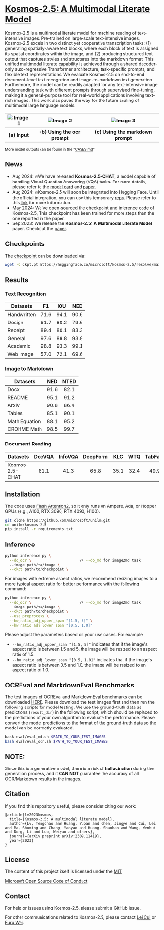 # [Kosmos-2.5: A Multimodal Literate Model](https://arxiv.org/abs/2309.11419)
Kosmos-2.5 is a multimodal literate model for machine reading of text-intensive images. Pre-trained on large-scale text-intensive images, Kosmos-2.5 excels in two distinct yet cooperative transcription tasks: (1) generating spatially-aware text blocks, where each block of text is assigned its spatial coordinates within the image, and (2) producing structured text output that captures styles and structures into the markdown format. This unified multimodal literate capability is achieved through a shared decoder-only auto-regressive Transformer architecture, task-specific prompts, and flexible text representations. We evaluate Kosmos-2.5 on end-to-end document-level text recognition and image-to-markdown text generation. Furthermore, the model can be readily adapted for any text-intensive image understanding task with different prompts through supervised fine-tuning, making it a general-purpose tool for real-world applications involving text-rich images. This work also paves the way for the future scaling of multimodal large language models.

| ![Image 1](assets/example/in.png) | ![Image 2](assets/example/ocr.png) | ![Image 3](assets/example/md.png) |
|:---------------------------------:|:----------------------------------:|:---------------------------------:|
|       **(a) Input**               |    **(b) Using the ocr prompt** |   **(c) Using the markdown prompt** |

<sub>More model outputs can be found in the "[CASES.md](./CASES.md)"</sub>

## News
- Aug 2024: 🔥We have released **Kosmos-2.5-CHAT**, a model capable of handling Visual Question Answering (VQA) tasks. For more details, please refer to the [model card](https://huggingface.co/microsoft/kosmos-2.5-chat) and [paper](https://arxiv.org/abs/2309.11419).
- Aug 2024: 🔥Kosmos-2.5 will soon be integrated into Hugging Face. Until the official integration, you can use this temporary [repo](https://github.com/tic-top/transformers.git). Please refer to this [link](https://huggingface.co/microsoft/kosmos-2.5) for more information.
- May 2024: We've open-sourced the checkpoint and inference code of Kosmos-2.5, This checkpoint has been trained for more steps than the one reported in the paper.  
- Sep 2023: We release the **Kosmos-2.5: A Multimodal Literate Model** paper. Checkout the [paper](https://arxiv.org/abs/2309.11419).

## Checkpoints
The [checkpoint](https://huggingface.co/microsoft/kosmos-2.5/resolve/main/ckpt.pt?download=true) can be downloaded via:
```bash
wget -O ckpt.pt https://huggingface.co/microsoft/kosmos-2.5/resolve/main/ckpt.pt?download=true
```

## Results
### Text Recognition
| Datasets    |  F1  |  IOU | NED  |
|-------------|:----:|:----:|:----:|
| Handwritten | 71.6 | 94.1 | 90.6 |
| Design      | 61.7 | 80.2 | 79.6 |
| Receipt     | 89.4 | 80.1 | 83.3 |
| General     | 97.6 | 89.8 | 93.9 |
| Academic    | 98.8 | 93.3 | 99.1 |
| Web Image   | 57.0 | 72.1 | 69.6 |

### Image to Markdown
| Datasets      | NED  | NTED |
|---------------|:----:|:----:|
| Docx          | 91.6 | 82.1 |
| README        | 95.1 | 91.2 |
| Arxiv         | 90.8 | 86.4 |
| Tables        | 85.1 | 90.1 |
| Math Equation | 88.1 | 95.2 |
| CROHME Math   | 98.5 | 99.7 |

### Document Reading
| Datasets        | DocVQA | InfoVQA | DeepForm | KLC | WTQ | TabFact | ChartQA | TextVQA | VisualMRC |
|-----------------|:------:|:-------:|:--------:|:---:|:---:|:-------:|:-------:|:-------:|:---------:|
| Kosmos-2.5-CHAT |  81.1  |  41.3   |   65.8   |35.1 |32.4 | 49.9    | 62.3    | 40.7    | 156.0     | 

## Installation
The code uses [Flash Attention2](https://github.com/Dao-AILab/flash-attention), so it only runs on Ampere, Ada, or Hopper GPUs (e.g., A100, RTX 3090, RTX 4090, H100).
``` bash
git clone https://github.com/microsoft/unilm.git
cd unilm/kosmos-2.5
pip install -r requirements.txt
```

## Inference

  ``` bash
  python inference.py \
    --do_ocr \                      // --do_md for image2md task
    --image path/to/image \
    --ckpt path/to/checkpoint \ 
  ```
For images with extreme aspect ratios, we recommend resizing images to a more typical aspect ratio for better performance with the following command:
  ``` bash
  python inference.py \
    --do_ocr \                      // --do_md for image2md task
    --image path/to/image \
    --ckpt path/to/checkpoint \
    --use_preprocess \
    --hw_ratio_adj_upper_span "[1.5, 5]" \
    --hw_ratio_adj_lower_span "[0.5, 1.0]" 
  ```
  Please adjust the parameters based on your use cases. For example,
  - `--hw_ratio_adj_upper_span "[1.5, 5]"` indicates that if the image's aspect ratio is between 1.5 and 5, the image will be resized to an aspect ratio of 1.5. 
  - `--hw_ratio_adj_lower_span "[0.5, 1.0]"` indicates that if the image's aspect ratio is between 0.5 and 1.0, the image will be resized to an aspect ratio of 1.0.

## OCREval and MarkdownEval Benchmarks
The test images of OCREval and MarkdownEval benchmarks can be downloaded [HERE](). Please download the test images first and then run the following scripts for model testing. We use the ground-truth data as predictions (`result_dir`) in the following script, which should be replaced to the predictions of your own algorithm to evaluate the performance. Please convert the model predictions to the format of the ground-truth data so the model can be correctly evaluated.
  ``` bash
  bask eval/eval_md.sh $PATH_TO_YOUR_TEST_IMAGES
  bash eval/eval_ocr.sh $PATH_TO_YOUR_TEST_IMAGES
  ```
  

## NOTE:
Since this is a generative model, there is a risk of **hallucination** during the generation process, and it **CAN NOT** guarantee the accuracy of all OCR/Markdown results in the images.

## Citation

If you find this repository useful, please consider citing our work:
```
@article{lv2023kosmos,
  title={Kosmos-2.5: A multimodal literate model},
  author={Lv, Tengchao and Huang, Yupan and Chen, Jingye and Cui, Lei and Ma, Shuming and Chang, Yaoyao and Huang, Shaohan and Wang, Wenhui and Dong, Li and Luo, Weiyao and others},
  journal={arXiv preprint arXiv:2309.11419},
  year={2023}
}
```


## License
The content of this project itself is licensed under the [MIT](./LICENSE)

[Microsoft Open Source Code of Conduct](https://opensource.microsoft.com/codeofconduct)


## Contact
For help or issues using Kosmos-2.5, please submit a GitHub issue.

For other communications related to Kosmos-2.5, please contact [Lei Cui](mailto:lecu@microsoft.com) or [Furu Wei](mailto:fuwei@microsoft.com).

